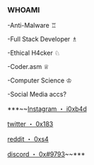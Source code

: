 ### WHOAMI
-Anti-Malware ♖

-Full Stack Developer ♗

-Ethical H4cker ♘

-Coder.asm ♕

-Computer Science ♔

-Social Media accs?

***~~[Instagram ・ i0xb4d](https://www.instagram.com/i0xb4d)

[twitter ・ 0x183](https:///www.twitter.com/0x183)

[reddit ・ 0xs4](https://www.reddit.com/0xs4)

[discord ・ 0x#9793](https://discord.gg/user/0x#9793)~~***

<!--
**21o1/21o1** is a ✨ _special_ ✨ repository because its `README.md` (this file) appears on your GitHub profile.

Here are some ideas to get you started:

- 🔭 I’m currently working on ...
- 🌱 I’m currently learning ...
- 👯 I’m looking to collaborate on ...
- 🤔 I’m looking for help with ...
- 💬 Ask me about ...
- 📫 How to reach me: ...
- 😄 Pronouns: ...
- ⚡ Fun fact: ...
-->
